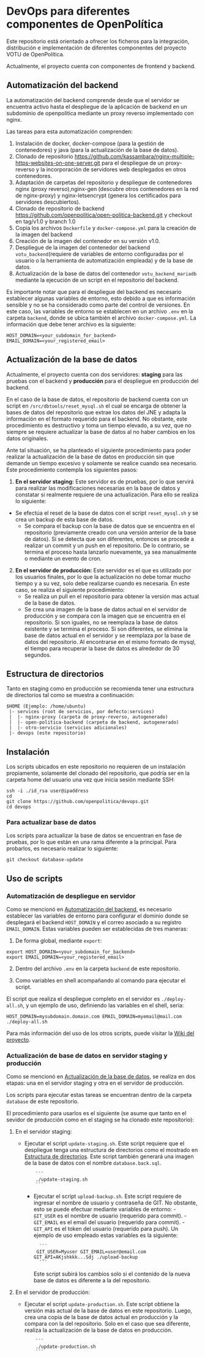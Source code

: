 # DevOps para diferentes componentes de OpenPolítica

Este repositorio está orientado a ofrecer los ficheros para la integración,
distribución e implementación de diferentes componentes del proyecto VOTU de
OpenPolítica.

Actualmente, el proyecto cuenta con componentes de frontend y backend.

## Automatización del backend

La automatización del backend comprende desde que el servidor se encuentra
activo hasta el despliegue de la aplicación de backend en un subdominio de
openpolitica mediante un proxy reverso implementado con nginx.

Las tareas para esta automatización comprenden:
1. Instalación de docker, docker-compose (para la gestión de contenedores) y
	 java (para la actualización de la base de datos).
2. Clonado de repositorio https://github.com/kassambara/nginx-multiple-https-websites-on-one-server.git para el despliegue de un proxy-reverso y la incorporación de servidores web desplegados en otros contenedores.
3. Adaptación de carpetas del repositorio y despliegue de contenedores nginx
	 (proxy reverso),nginx-gen (descubre otros contenedores en la red de
	 nginx-proxy) y nginx-letsencrypt (genera los certificados para servidores
	 descubiertos).
4. Clonado de repositorio de backend
	 https://github.com/openpolitica/open-politica-backend.git y checkout en
	 tag/v1.0 y branch 1.0
5. Copia los archivos  `Dockerfile` y `docker-compose.yml` para la creación
	 de la imagen del backend 
6. Creación de la imagen del contenedor en su versión v1.0.
7. Despliegue de la imagen del contenedor  del backend `votu_backend`(requiere de variables de entorno configuradas por
	 el usuario o la herramienta de automatización empleada) y de la base de
	 datos.
8. Actualización de la base de datos del contenedor `votu_backend_mariadb`
	 mediante la ejecución de un script en el repositorio del backend.

Es importante notar que para el despliegue del backend es necesario establecer
algunas variables de entorno, esto debido a que es información sensible y no se
ha considerado como parte del control de versiones. En
este caso, las variables de entorno se establecen en un archivo `.env` en la carpeta `backend`, donde se ubica también el archivo
`docker-compose.yml`. La información que debe tener archivo es la siguiente:
```
HOST_DOMAIN=<your_subdomain_for_backend>
EMAIL_DOMAIN=<your_registered_email>
```

## Actualización de la base de datos
Actualmente, el proyecto cuenta con dos servidores: **staging** para las
pruebas con el backend y **producción** para el despliegue en producción del
backend.

En el caso de la base de datos, el repositorio de backend cuenta con un script
en `/src/dbtools/reset_mysql.sh` el cual se encarga de obtener la bases de
datos del repositorio que extrae los datos del JNE y adapta la información en
el formato requerido para el backend. No obstante, este procedimiento es
destructivo y toma un tiempo elevado, a su vez, que no siempre se requiere
actualizar la base de datos al no haber cambios en los datos originales.

Ante tal situación, se ha planteado el siguiente procedimiento para poder
realizar la actualización de la base de datos en producción sin que demande un
tiempo excesivo y solamente se realice cuando sea necesario. Este procedimiento
contempla los siguientes pasos:
1. **En el servidor staging:**
	Este servidor es de pruebas, por lo que servirá para realizar las
	modificaciones necesarias en la base de datos y constatar si realmente
	requiere de una actualización. Para ello se realiza lo siguiente:
  * Se efectúa el reset de la base de datos con el script `reset_mysql.sh` y se
			crea un backup de esta base de datos.
	* Se compara el backup con la base de datos que se encuentra en el
			repositorio (previamente creado con una versión anterior de la base de
			datos). Si se detecta que son diferentes, entonces se procede a realizar
			un commit y un push en el repositorio. De lo contrario, se termina el
			proceso hasta lanzarlo nuevamente, ya sea manualmente o mediante un
			evento de cron.

2. **En el servidor de producción:**
  Este servidor es el que es utilizado por los usuarios finales, por lo que la
	actualización no debe tomar mucho tiempo y a su vez, solo debe realizarse
	cuando es necesaria. En este caso, se realiza el siguiente procedimiento:
	* Se realiza un pull en el repositorio para obtener la versión mas actual de
			la base de datos.
	* Se crea una imagen de la base de datos actual en el servidor de producción
			y se compara con la imagen que se encuentra en el repositorio. Si son
			iguales, no se reemplaza la base de datos existente y se termina el
			proceso. Si son diferentes, se elimina la base de datos actual en el
			servidor y se reemplaza por la base de datos del repositorio. Al
			encontrarse en el mismo formato de mysql, el tiempo para recuperar la
			base de datos es alrededor de 30 segundos.

## Estructura de directorios
Tanto en staging como en producción se recomienda tener una estructura de
directorios tal como se muestra a continuación:
```
$HOME (Ejemplo: /home/ubuntu)
 |- services (root de servicios, por defecto:services)
 |  |- nginx-proxy (carpeta de proxy-reverso, autogenerado)
 |  |- open-politica-backend (carpeta de backend, autogenerado)
 |  |- otro-servicio (servicios adicionales)
 |- devops (este repositorio)
```

## Instalación
Los scripts ubicados en este repositorio no requieren de un instalación
propiamente, solamente del clonado del repositorio, que podría ser en la
carpeta home del usuario una vez que inicia sesión mediante SSH:
```
ssh -i ./id_rsa user@ipaddress
cd
git clone https://github.com/openpolitica/devops.git
cd devops
```

### Para actualizar base de datos
Los scripts para actualizar la base de datos se encuentran en fase de pruebas, por lo
que están en una rama diferente a la principal. Para probarlos, es
necesario realizar lo siguiente:
```
git checkout database-update
```

## Uso de scripts

### Automatización de despliegue en servidor
Como se mencionó en [Automatización del backend](#automatización-del-backend), es
necesario establecer las variables de entorno para configurar el dominio donde
se desplegará el backend `HOST_DOMAIN` y el correo asociado a su registro `EMAIL_DOMAIN`. Estas variables pueden ser
establecidas de tres maneras:

1. De forma global, mediante `export`:
```
export HOST_DOMAIN=<your_subdomain_for_backend>
export EMAIL_DOMAIN=<your_registered_email>
```
2. Dentro del archivo `.env` en la carpeta `backend` de este repositorio.

3. Como variables en shell acompañando al comando para ejecutar el script.

El script que realiza el despliegue completo en el servidor es `./deploy-all.sh`, y un ejemplo de uso, definiendo las variables en el shell, sería:
```
HOST_DOMAIN=mysubdomain.domain.com EMAIL_DOMAIN=myemail@mail.com ./deploy-all.sh
```

Para más información del uso de los otros scripts, puede visitar la [Wiki del
proyecto](https://github.com/openpolitica/devops/wiki).

### Actualización de base de datos en servidor staging y producción
Como se mencionó en [Actualización de la base de datos](#actualización-de-la-base-de-datos), se realiza en dos etapas: una en el servidor staging y otra en el servidor de producción.

Los scripts para ejecutar estas tareas se encuentran dentro de la carpeta
`database` de este repositorio.

El procedimiento para usarlos es el siguiente (se asume que tanto en el sevidor
de producción como en el staging se ha clonado este repositorio):

1. En el servidor staging:

   * Ejecutar el script `update-staging.sh`. Este script requiere que el
			 despliegue tenga una estructura de directorios como el mostrado en [Estructura de directorios](#estructura-de-directorios). Este script también generará una imagen de la base de datos con el nombre `database.back.sql`.

			 ```
			 ./update-staging.sh
			 ```
			 
	 * Ejecutar el script `upload-backup.sh`. Este script requiere de ingresar el
			 nombre de usuario y contraseña de GIT. No obstante, esto se puede
			 efectuar mediante variables de entorno:
			 - ̣`GIT_USER` es el nombre de usuario (requerido para commit).
			 - `GIT_EMAIL` es el email del usuario (requerido para commit).
			 - `GIT_API` es el token del usuario (requerido para push).
     Un ejemplo de uso empleado estas variables es la siguiente:

			 ```
		    GIT_USER=Myuser GIT_EMAIL=user@email.com GIT_API=AKjshkkk...Sdj ./upload-backup
			 ```

		 Este script subirá los cambios solo si el contenido de la nueva base de
		 datos es diferente a la del repositorio.


2. En el servidor de producción:

   * Ejecutar el script `update-production.sh`. Este script obtiene la versión
			 más actual de la base de datos en este repositorio. Luego, crea una
			 copia de la base de datos actual en producción y la compara con la del
			 repositorio. Solo en el caso que sea diferente, realiza la actualización
			 de la base de datos en producción.

			 ```
			 ./update-production.sh
			 ```
